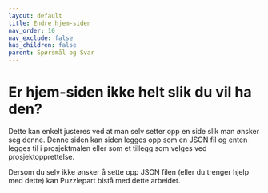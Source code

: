 ```yaml
---
layout: default
title: Endre hjem-siden
nav_order: 10
nav_exclude: false
has_children: false
parent: Spørsmål og Svar
---
```




# Er hjem-siden ikke helt slik du vil ha den?

Dette kan enkelt justeres ved at man selv setter opp en side slik man ønsker seg denne.
Denne siden kan siden legges opp som en JSON fil og enten legges til i prosjektmalen eller som et tillegg som velges ved prosjektopprettelse.
 
Dersom du selv ikke ønsker å sette opp JSON filen (eller du trenger hjelp med dette) kan Puzzlepart bistå med dette arbeidet.
